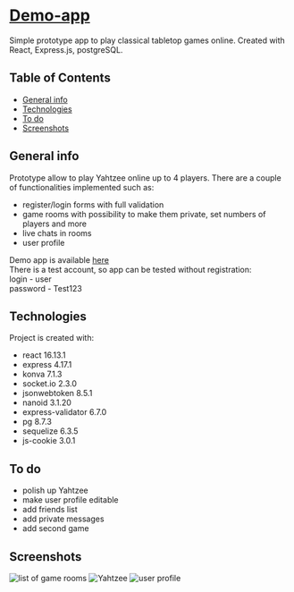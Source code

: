 # [Demo-app](https://demo-app-1996.herokuapp.com/)
Simple prototype app to play classical tabletop games online.
Created with React, Express.js, postgreSQL.

## Table of Contents
* [General info](#general-info)
* [Technologies](#technologies)
* [To do](#to-do)
* [Screenshots](#screenshots)

## General info
Prototype allow to play Yahtzee online up to 4 players. There are
a couple of functionalities implemented such as:
* register/login forms with full validation
* game rooms with possibility to make them private, set numbers of players and more
* live chats in rooms  
* user profile

Demo app is available [here](https://demo-app-1996.herokuapp.com/)  
There is a test account, so app can be tested without registration:  
login		- user  
password	- Test123

## Technologies
Project is created with:
* react 16.13.1
* express 4.17.1
* konva 7.1.3
* socket.io 2.3.0
* jsonwebtoken 8.5.1
* nanoid 3.1.20
* express-validator 6.7.0
* pg 8.7.3
* sequelize 6.3.5
* js-cookie 3.0.1

## To do
* polish up Yahtzee
* make user profile editable
* add friends list
* add private messages
* add second game

## Screenshots
![list of game rooms](https://cdn.discordapp.com/attachments/928605167945908274/1018892960173129728/screen1.JPG)
![Yahtzee](https://cdn.discordapp.com/attachments/928605167945908274/1018892992007913562/screen2.JPG)
![user profile](https://cdn.discordapp.com/attachments/928605167945908274/1018893932437966979/screen3.JPG)
